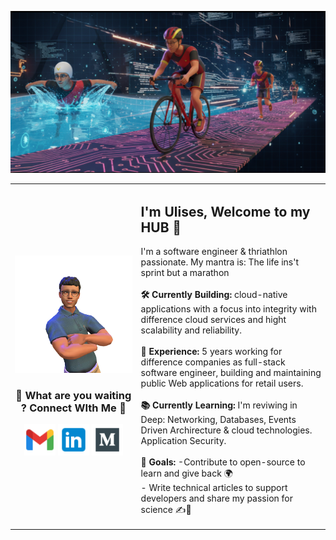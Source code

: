 <!--Banner-->
![ulises Banner Image](./assets/banner.png)

<!-- Start Intro -->
<table>
  <tr>
    <td border=none width="40%" height=80%>
      <div>
        <img src="./assets/avatar.png" alt="Avatar" width="100%"/><br/>
        <!-- CTA conNect icons -->
        <div>
          <h3 align="center">🤝 What are you waiting ? Connect WIth Me 🤝</h3>
          <div align="center">
            <a href="mailto:ulisess.sanchez19@gmail.com" target="_blank"><img src="./assets/icons-gmail.png" width=50 height=50 alt="ulisess.sanchez19@gmail.com"/></a>
            <a href="https://www.linkedin.com/in/ulises-sanchez-engineer/" target="_blank"><img src="./assets/icons-linkedin.png" width=50 height=50 alt="linkedin-ulises"/></a>
          <a href="https://medium.com/@ulisez-sanchez" target="_blank"><img src="./assets/icons-medium-medio.png" width=50 height=50 alt="ulises_medium"></a>
          </div margin-top="5px">
        </div>
      </div>
    </td>
    <td border="none" width="60%" height=100%>
      <h2>I'm Ulises, Welcome to my <span color="orange">HUB</span> 👋</h2>
      <p>
        I'm a software engineer & thriathlon passionate. My mantra is: The life ins't sprint but a marathon</br></br>
        <b>🛠️ Currently Building:</b> cloud-native applications with a focus into integrity with difference cloud services and hight scalability and reliability.</br></br>
        <b>💼 Experience:</b> 5 years working for difference companies as full-stack software engineer, building and maintaining public Web applications for retail users.</br></br>
        <b>📚 Currently Learning:</b> I'm reviwing in Deep: Networking, Databases, Events Driven  Archirecture & cloud technologies. Application Security.</br></br>
        <b>🎯 Goals:</b> -Contribute to open-source to learn and give back 🌍</br>
        - Write technical articles to support developers and share my passion for science ✍️🔬
      </p>
    </td>
  </tr>
</table>
</br>